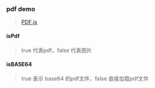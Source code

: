 ### pdf demo

> [PDF.js](https://mozilla.github.io/pdf.js)

#### isPdf

> true 代表pdf，false 代表图片

#### isBASE64

> true 表示 base64 的pdf文件，false 直接加载pdf文件
